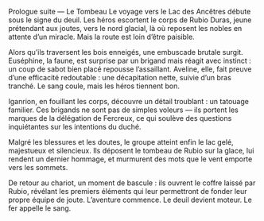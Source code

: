Prologue suite — Le Tombeau
Le voyage vers le Lac des Ancêtres débute sous le signe du deuil. Les héros escortent le corps de Rubio Duras, jeune prétendant aux joutes, vers le nord glacial, là où reposent les nobles en attente d’un miracle. Mais la route est loin d’être paisible.

Alors qu’ils traversent les bois enneigés, une embuscade brutale surgit. Euséphine, la faune, est surprise par un brigand mais réagit avec instinct : un coup de sabot bien placé repousse l’assaillant. Aveline, elle, fait preuve d’une efficacité redoutable : une décapitation nette, suivie d’un bras tranché. Le sang coule, mais les héros tiennent bon.

Iganrion, en fouillant les corps, découvre un détail troublant : un tatouage familier. Ces brigands ne sont pas de simples voleurs — ils portent les marques de la délégation de Fercreux, ce qui soulève des questions inquiétantes sur les intentions du duché.

Malgré les blessures et les doutes, le groupe atteint enfin le lac gelé, majestueux et silencieux. Ils déposent le tombeau de Rubio sur la glace, lui rendent un dernier hommage, et murmurent des mots que le vent emporte vers les sommets.

De retour au chariot, un moment de bascule : ils ouvrent le coffre laissé par Rubio, révélant les premiers éléments qui leur permettront de fonder leur propre équipe de joute. L’aventure commence. Le deuil devient moteur. Le fer appelle le sang.
